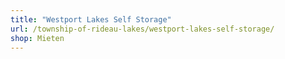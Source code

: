 ```yaml
---
title: "Westport Lakes Self Storage"
url: /township-of-rideau-lakes/westport-lakes-self-storage/
shop: Mieten
---
```

